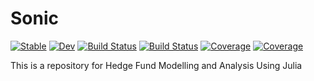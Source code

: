 # Sonic

[![Stable](https://img.shields.io/badge/docs-stable-blue.svg)](https://AmgalanB.github.io/Sonic.jl/stable)
[![Dev](https://img.shields.io/badge/docs-dev-blue.svg)](https://AmgalanB.github.io/Sonic.jl/dev)
[![Build Status](https://travis-ci.com/AmgalanB/Sonic.jl.svg?branch=master)](https://travis-ci.com/AmgalanB/Sonic.jl)
[![Build Status](https://ci.appveyor.com/api/projects/status/github/AmgalanB/Sonic.jl?svg=true)](https://ci.appveyor.com/project/AmgalanB/Sonic-jl)
[![Coverage](https://codecov.io/gh/AmgalanB/Sonic.jl/branch/master/graph/badge.svg)](https://codecov.io/gh/AmgalanB/Sonic.jl)
[![Coverage](https://coveralls.io/repos/github/AmgalanB/Sonic.jl/badge.svg?branch=master)](https://coveralls.io/github/AmgalanB/Sonic.jl?branch=master)

This is a repository for Hedge Fund Modelling and Analysis Using Julia
